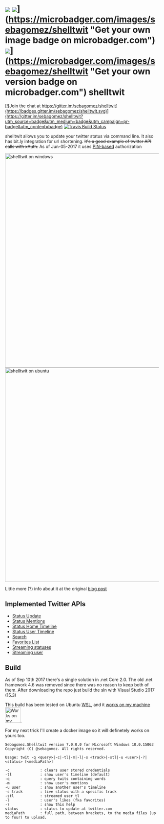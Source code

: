 ![](https://pbs.twimg.com/client_application_images/54927/shelltwit.png)
![](https://images.microbadger.com/badges/image/sebagomez/shelltwit.svg)](https://microbadger.com/images/sebagomez/shelltwit "Get your own image badge on microbadger.com")
![](https://images.microbadger.com/badges/version/sebagomez/shelltwit.svg)](https://microbadger.com/images/sebagomez/shelltwit "Get your own version badge on microbadger.com")
shelltwit
=========

[![Join the chat at https://gitter.im/sebagomez/shelltwit](https://badges.gitter.im/sebagomez/shelltwit.svg)](https://gitter.im/sebagomez/shelltwit?utm_source=badge&utm_medium=badge&utm_campaign=pr-badge&utm_content=badge)
[![Travis Build Status](https://travis-ci.org/sebagomez/shelltwit.svg?branch=master)](https://travis-ci.org/sebagomez/shelltwit)

shelltwit allows you to update your twitter status via command line. It also has bit.ly integration for url shortening.
~~It's a good example of twitter API calls with xAuth.~~ As of Jun-05-2017 it uses [PIN-based](https://dev.twitter.com/oauth/pin-based) authorization

<img src="res//Windows.png" alt="shelltwit on windows" width="700">
<img src="res//Ubuntu.png" alt="shelltwit on ubuntu" width="700">

Little more (?) info about it at the original [blog post](http://sgomez.blogspot.com/2010/06/introducing-shelltwit.html)

Implemented Twitter APIs
------------------------
- [Status Update](https://dev.twitter.com/rest/reference/post/statuses/update)
- [Status Mentions](https://dev.twitter.com/rest/reference/get/statuses/mentions_timeline)
- [Status Home Timeline](https://dev.twitter.com/rest/reference/get/statuses/home_timeline)
- [Status User Timeline](https://dev.twitter.com/rest/reference/get/statuses/user_timeline)
- [Search](https://dev.twitter.com/rest/public/search)
- [Favorites List](https://dev.twitter.com/rest/reference/get/favorites/list)
- [Streaming statuses](https://dev.twitter.com/streaming/reference/post/statuses/filter)
- [Streaming user](https://dev.twitter.com/streaming/userstreams)

Build
-----
As of Sep 10th 2017 there's a single solution in .net Core 2.0. The old .net framework 4.6 was removed since there was no reason to keep both of them.
After downloading the repo just build the sln with Visual Studio 2017 (15.3)

This build has been tested on Ubuntu [WSL](https://en.wikipedia.org/wiki/Windows_Subsystem_for_Linux), and it [works on my machine](https://blog.codinghorror.com/the-works-on-my-machine-certification-program/) <img src="res//works on my machine.png" alt="Works on my machine" height="50">.

For my next trick I'll create a docker image so it will definetely works on yours too.

```
Sebagomez.Shelltwit version 7.0.0.0 for Microsoft Windows 10.0.15063
Copyright (C) @sebagomez. All rights reserved.

Usage: twit -q <query>|-c|-tl|-m|-l|-s <track>|-stl|-u <user>|-?|<status> [<mediaPath>]

-c              : clears user stored credentials
-tl             : show user's timeline (default)
-q              : query twits containing words
-m              : show user's mentions
-u user         : show another user's timeline
-s track        : live status with a specific track
-stl            : streamed user tl
-l              : user's likes (fka favorites)
-?              : show this help
status          : status to update at twitter.com
mediaPath       : full path, between brackets, to the media files (up to four) to upload.
```
